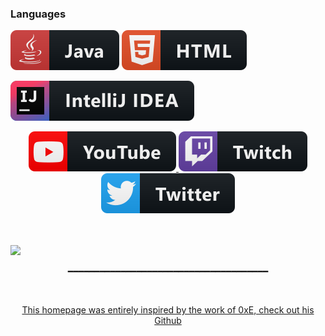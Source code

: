 <p align="center">
    <p>
        <h3>Languages</h3>
        <a>
            <img src="https://github.com/MikeCodesDotNET/ColoredBadges/blob/master/svg/dev/languages/java.svg" alt="Java badge" style="vertical-align:top margin:6px 4px">
        </a> 
        <a>
            <img src="https://github.com/MikeCodesDotNET/ColoredBadges/blob/master/svg/dev/languages/html.svg" alt="html badge" style="vertical-align:top margin:6px 4px;">
        </a>
    </p>
    <p>
        <a href="https://www.jetbrains.com/fr-fr/idea/download/#section=windows">
            <img src="https://github.com/MikeCodesDotNET/ColoredBadges/blob/master/svg/dev/tools/jetbrains_intellij.svg" alt="IntelliJ badge" style="vertical-align:top margin:6px 4px">
        </a>
    </p>
    <p align="center">
        <a href="https://www.youtube.com/channel/UCXJ-QiIIAO3RHBNT4r7WA4A">
            <img src="https://github.com/MikeCodesDotNET/ColoredBadges/blob/master/svg/streaming/youtube.svg" alt="YT badge" style="vertical-align:top margin:6px 4px;">
        </a>
        <a href="https://twitch.tv/EndwizJoestar">
            <img src="https://github.com/MikeCodesDotNET/ColoredBadges/blob/master/svg/streaming/twitch.svg" alt="Twitch badge" style="vertical-align:top margin:6px 4px;">
        </a>
        <a href="https://twitter.com/EndwizJoestar">
            <img src="https://github.com/MikeCodesDotNET/ColoredBadges/blob/master/svg/social/twitter.svg" alt="Twitter badge" style="vertical-align:top margin:6px 4px;">
        </a>
    </p>
    <br>
    <br>
    <img src="https://github-readme-stats.vercel.app/api?username=Endwiz&show_icons=true&theme=material-palenight&?count_private=true&include_all_commits=true">
    <p align="center">━━━━━━━━━━━━━━━━━━━━━━━━━━━━━━━━━━━━━━</p>
    <br>
    <a align="center" href="https://github.com/0x307845">
        <p> This homepage was entirely inspired by the work of 0xE, check out his Github </p>
    </a>
</p>
